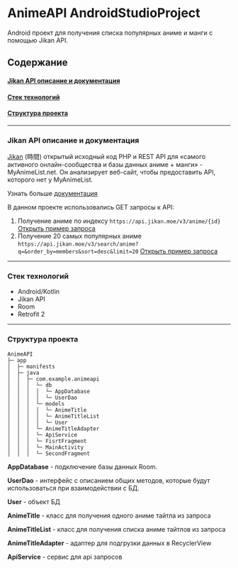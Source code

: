 # AnimeAPI AndroidStudioProject

Android проект для получения списка популярных аниме и манги с помощью Jikan API.


## Содержание

#### [Jikan API описание и документация](#jikan-api)
#### [Стек технологий](#ts-desc)
#### [Структура проекта](#structure)


----------

### Jikan API описание и документация
<a name="jikan-api"></a>
[Jikan](https://jikan.moe/)
(時間) открытый исходный код PHP и REST API для «самого активного онлайн-сообщества и базы данных аниме + манги» - MyAnimeList.net. Он анализирует веб-сайт, чтобы предоставить API, которого нет у MyAnimeList.

Узнать больше [документация](https://jikan.docs.apiary.io/)

В данном проекте использовались GET запросы к API:
1) Получение аниме по индексу ```https://api.jikan.moe/v3/anime/{id}``` [Открыть пример запроса](https://api.jikan.moe/v3/anime/3)
2) Получение 20 самых популярных аниме ```https://api.jikan.moe/v3/search/anime?q=&order_by=members&sort=desc&limit=20``` [Открыть пример запроса](https://api.jikan.moe/v3/search/anime?q=&order_by=members&sort=desc&limit=20)

----------

### Стек технологий
<a name="ts-desc"></a>

 * Android/Kotlin
 * Jikan API
 * Room
 * Retrofit 2

----------

### Структура проекта
<a name="structure"></a>
```
AnimeAPI
├─ app
│  ├─ manifests
│  ├─ java
│  │  ├─ com.example.animeapi
│  │  │  └─ db
│  │  │  │  └─ AppDatabase
│  │  │  │  └─ UserDao
│  │  │  └─ models
│  │  │  │  └─ AnimeTitle
│  │  │  │  └─ AnimeTitleList
│  │  │  │  └─ User
│  │  │  └─ AnimeTitleAdapter
│  │  │  └─ ApiService
│  │  │  └─ FisrtFragment
│  │  │  └─ MainActivity
│  │  │  └─ SecondFragment
```

**AppDatabase** - подключение базы данных Room.

**UserDao** - интерфейс с описанием общих методов, которые будут использоваться при взаимодействии с БД.

**User** - объект БД


**AnimeTitle** - класс для получения одного аниме тайтла из запроса

**AnimeTitleList** - класс для получения списка аниме тайтлов из запроса

**AnimeTitleAdapter** - адаптер для подгрузки данных в RecyclerView

**ApiService** - сервис для api запросов



